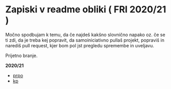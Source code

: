 # Zapiski v readme obliki ( FRI 2020/21 )

Močno spodbujam k temu, da če najdeš kakšno slovnično napako oz. če se ti zdi, da je treba kej popravit, da samoiniciativno pullaš projekt, popraviš in narediš pull request, kjer bom pol jst pregledu spremembe in uveljavu.

Prijetno branje.

**2020/21**
- <a href="https://github.com/mindOfCaspian/zapiski/tree/main/prpo">prpo</a>
- <a href="https://github.com/mindOfCaspian/zapiski/tree/main/kp">kp</a>
